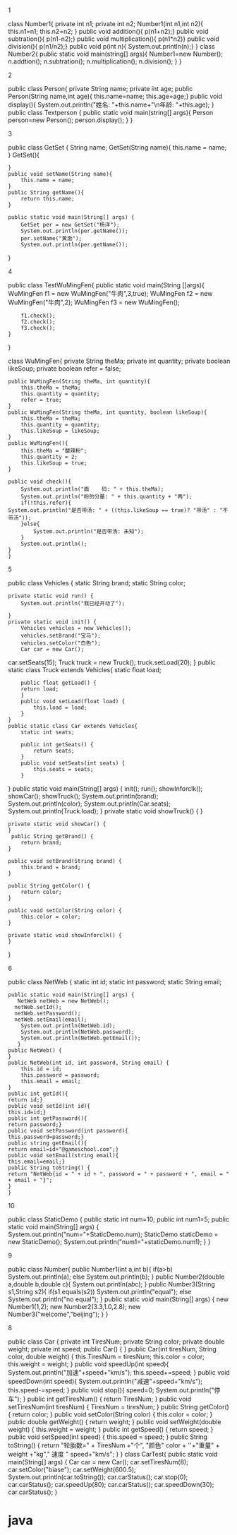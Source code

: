 
1

class Number1{
private int n1;
private int n2;
Number1(int n1,int n2){
this.n1=n1;
this.n2=n2;
}
public void addition(){
p(n1+n2);}
public void subtration(){
p(n1-n2);}
public void multiplication(){
p(n1*n2)}
public void division(){
p(n1/n2);}
public void p(int n){
System.out.println(n);}
}
class Number2{
public static void main(string[]  args){
Number1=new Number();
n.addtion();
n.subtration();
n.multiplication();
n.division();
}
}


2


public class Person{
private String name;
private int age;
public Person(String name,int age){
this.name=name;
this.age=age;}
public void display(){
System.out.println("姓名: "+this.name+"\n年龄: "+this.age);
}
public class Textperson {
public static void main(string[]  args){
Person person=new Person();
person.display();
}
}







3





public class GetSet {
    String name;
    GetSet(String name){
        this.name = name;
    }
    GetSet(){
 
    }
    public void setName(String name){
        this.name = name;
    }
    public String getName(){
        return this.name;
    }
 
    public static void main(String[] args) {
        GetSet per = new GetSet("杨洋");
        System.out.println(per.getName());
        per.setName("黄渤");
        System.out.println(per.getName());
 }





4




public class TestWuMingFen{
    public static void main(String []args){
        WuMingFen f1 = new WuMingFen("牛肉",3,true);
        WuMingFen f2 = new WuMingFen("牛肉",2);
        WuMingFen f3 = new WuMingFen();

        f1.check();
        f2.check();
        f3.check();
    }
}

class WuMingFen{
    private String theMa;
    private int quantity;
    private boolean likeSoup;
    private boolean refer = false;

    public WuMingFen(String theMa, int quantity){
        this.theMa = theMa;
        this.quantity = quantity;
        refer = true;
    }
    public WuMingFen(String theMa, int quantity, boolean likeSoup){
        this.theMa = theMa;
        this.quantity = quantity;
        this.likeSoup = likeSoup;
    }
    public WuMingFen(){
        this.theMa = "酸辣粉";
        this.quantity = 2;
        this.likeSoup = true;
    }

    public void check(){
        System.out.println("面    码: " + this.theMa);
        System.out.println("粉的分量: " + this.quantity + "两");
        if(!this.refer){
    System.out.println("是否带汤: " + ((this.likeSoup == true)? "带汤" : "不带汤"));
        }else{
            System.out.println("是否带汤: 未知");
        }
        System.out.println();
    }
    }







5



public class Vehicles {
    static String brand;
    static String color;

    private static void run() {
        System.out.println("我已经开动了");

    }
    private static void init() {
        Vehicles vehicles = new Vehicles();
        vehicles.setBrand("宝马");
        vehicles.setColor("白色");
        Car car = new Car();
car.setSeats(15);
Truck truck = new Truck();
truck.setLoad(20);
    }
    public static class Truck extends Vehicles{
        static float load;

        public float getLoad() {
        return load;
        }
        public void setLoad(float load) {
            this.load = load;
        }
    }
    public static class Car extends Vehicles{
        static int seats;

        public int getSeats() {
            return seats;
        }
        public void setSeats(int seats) {
            this.seats = seats;
        }
}
public static void main(String[] args) {
        init();
        run();
        showInforclk();
        showCar();
        showTruck();
        System.out.println(brand);
        System.out.println(color);
        System.out.println(Car.seats);
        System.out.println(Truck.load);
    }
    private static void showTruck() {
    }

    private static void showCar() {
    }
     public String getBrand() {
        return brand;
    }

    public void setBrand(String brand) {
        this.brand = brand;
    }

    public String getColor() {
        return color;
    }

    public void setColor(String color) {
        this.color = color;
    }

    private static void showInforclk() {
    }
}








6


public class NetWeb {
    static int id;
    static int password;
    static String email;

    public static void main(String[] args) {
       NetWeb netWeb = new NetWeb();
      netWeb.setId();
      netWeb.setPassword();
      netWeb.setEmail(email);
        System.out.println(NetWeb.id);
        System.out.println(NetWeb.password);
        System.out.println(NetWeb.getEmail());
       }
    public NetWeb() {
    }
    public NetWeb(int id, int password, String email) {
        this.id = id;
        this.password = password;
        this.email = email;
    }
    public int getId(){
    return id;}
    public void setId(int id){
    this.id=id;}
    public int getPassword(){
    return password;}
    public void setPassword(int password){
    this.password=password;}
    public string getEmail(){
    return email=id+"@gameschool.com";}
    public void setEmail(string email){
    this.email=email;}
    public String toString() {
    return "NetWeb{id = " + id + ", password = " + password + ", email = " + email + "}";
    }
    } 







10

public class StaticDemo {
    public static int num=10;
    public int num1=5;
    public static void main(String[] args) {
        System.out.println("num="+StaticDemo.num);
        StaticDemo staticDemo = new StaticDemo();
        System.out.println("num1="+staticDemo.num1);
    }
}



9


public class Number{
public Number1(int a,int b){
if(a>b)
System.out.println(a);
else
System.out.println(b);
}
public Number2(double a,double b,double c){
System.out.println(a*b*c);
}
public Number3(String s1,String s2){
if(s1.equals(s2))
System.out.println("equal");
else
System.out.println("no equal");
}
public static void main(String[] args)
{
new Number1(1,2);
new Number2(3.3,1.0,2.8);
new Number3("welcome","beijing");
}
}



8


public class Car {
    private int TiresNum;
    private String color;
    private double weight;
    private int speed;
    public Car() {
    }
    public Car(int tiresNum, String color, double weight) {
        this.TiresNum = tiresNum;
        this.color = color;
        this.weight = weight;
    }
    public void speedUp(int speed){
        System.out.println("加速"+speed+"km/s");
        this.speed+=speed;
    }
    public void speedDown(int speed){
        System.out.println("减速"+speed+"km/s");
        this.speed-=speed;
    }
    public void stop(){
       speed=0;
        System.out.println("停车");
    }
    public int getTiresNum() {
        return TiresNum;
    }
    public void setTiresNum(int tiresNum) {
        TiresNum = tiresNum;
    }
    public String getColor() {
        return color;
    }
    public void setColor(String color) {
        this.color = color;
    }
    public double getWeight() {
        return weight;
    }
    public void setWeight(double weight) {
        this.weight = weight;
    }
    public int getSpeed() {
        return speed;
    }
    public void setSpeed(int speed) {
        this.speed = speed;
    }
    public String toString() {
        return  "轮胎数=" + TiresNum +"个", "颜色" color + '\'+"重量" + weight +"kg"," 速度
" speed+"km/s";
    }
}
class CarTest{
    public static void main(String[] args) {
        Car car = new Car();
        car.setTiresNum(8);
        car.setColor("biase");
        car.setWeight(600.5);
        System.out.println(car.toString());
        car.carStatus();
        car.stop(0);
        car.carStatus();
        car.speedUp(80);
        car.carStatus();
        car.speedDown(30);
        car.carStatus();
}























































# java
